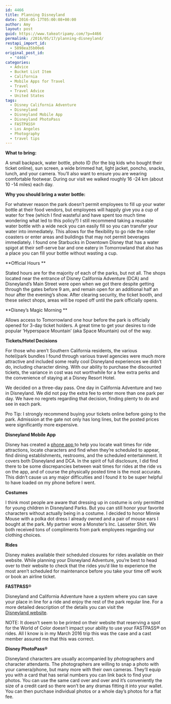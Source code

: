 ```yaml
---
id: 4466
title: Planning Disneyland
date: 2016-05-17T05:00:08+00:00
author: Amy
layout: post
guid: https://www.takeatripamy.com/?p=4466
permalink: /2016/05/17/planning-disneyland/
restapi_import_id:
  - 5898ea35b00e6
original_post_id:
  - "4466"
categories:
  - Advice
  - Bucket List Item
  - California
  - Mobile Apps for Travel
  - Travel
  - Travel Advice
  - United States
tags:
  - Disney California Adventure
  - Disneyland
  - Disneyland Mobile App
  - Disneyland PhotoPass
  - FASTPASS®
  - Los Angeles
  - Photography
  - travel tips
---
```

**What to bring:** 

A small backpack, water bottle, photo ID (for the big kids who bought their ticket online), sun screen, a wide brimmed hat, light jacket, poncho, snacks, lunch, and your camera. You&#8217;ll also want to ensure you are wearing comfortable footwear. During our visit we walked roughly 16 -24 km (about 10 -14 miles) each day.

**Why you should bring a water bottle:**

For whatever reason the park doesn&#8217;t permit employees to fill up your water bottle at their food vendors, but employees will happily give you a cup of water for free (which I find wasteful and have spent too much time wondering what led to this policy?) I still recommend taking a reusable water bottle with a wide neck you can easily fill so you can transfer your water into immediately. This allows for the flexibility to go ride the roller coasters or enter areas and buildings that may not permit beverages immediately. I found one Starbucks in Downtown Disney that has a water spigot at their self-serve bar and one eatery in Tomorrowland that also has a place you can fill your bottle without wasting a cup.

**Official Hours **

Stated hours are for the majority of each of the parks, but not all. The shops located near the entrance of Disney California Adventure (DCA) and Disneyland&#8217;s Main Street were open when we got there despite getting through the gates before 9 am, and remain open for an additional half an hour after the evening&#8217;s show. After clearing security, the ticket booth, and these select shops, areas will be roped off until the park officially opens.

**Disney&#8217;s Magic Morning **

Allows access to Tomorrowland one hour before the park is officially opened for 3-day ticket holders. A great time to get your desires to ride popular &#8216;Hyperspace Mountain&#8217; (aka Space Mountain) out of the way.

**Tickets/Hotel Decisions**

For those who aren&#8217;t Southern California residents, the various hotel/park bundles I found through various travel agencies were much more attractive and included some really cool Disneyland experiences we didn&#8217;t do, including character dining. With our ability to purchase the discounted tickets, the variance in cost was not worthwhile for a few extra perks and the convenience of staying at a Disney Resort Hotel.

We decided on a three-day pass. One day in California Adventure and two in Disneyland. We did not pay the extra fee to enter more than one park per day. We have no regrets regarding that decision, finding plenty to do and see in each park.

Pro Tip: I strongly recommend buying your tickets online before going to the park. Admission at the gate not only has long lines, but the posted prices were significantly more expensive.

**Disneyland Mobile App**

Disney has created a <a href="https://disneyland.disney.go.com/guest-services/download-disneyland-mobile-app/" target="_blank">phone app </a>to help you locate wait times for ride attractions, locate characters and find when they&#8217;re scheduled to appear, find dining establishments, restrooms, and the scheduled entertainment. It covers both Disneyland and DCA. In the spirit of full disclosure, I did find there to be some discrepancies between wait times for rides at the ride vs on the app, and of course the physically posted time is the most accurate. This didn&#8217;t cause us any major difficulties and I found it to be super helpful to have loaded on my phone before I went.

**Costumes**

I think most people are aware that dressing up in costume is only permitted for young children in Disneyland Parks. But you can still honor your favorite characters without actually being in a costume. I decided to honor Minnie Mouse with a polka dot dress I already owned and a pair of mouse ears I bought at the park. My partner wore a Monster&#8217;s Inc. Lasseter Shirt. We both received tons of compliments from park employees regarding our clothing choices.

**Rides**

Disney makes available their scheduled closures for rides available on their website. While planning your Disneyland Adventure, you&#8217;re best to head over to their website to check that the rides you&#8217;d like to experience the most aren&#8217;t scheduled for maintenance before you take your time off work or book an airline ticket.

**FASTPASS**®

Disneyland and California Adventure have a system where you can save your place in line for a ride and enjoy the rest of the park regular line. For a more detailed description of the details you can visit the <a href="https://disneyland.disney.go.com/guest-services/fastpass/" target="_blank">Disneyland website</a>.

NOTE: It doesn&#8217;t seem to be printed on their website that reserving a spot for the World of Color doesn&#8217;t impact your ability to use your FASTPASS® on rides. All I know is in my March 2016 trip this was the case and a cast member assured me that this was correct.

**Disney PhotoPass®**

Disneyland characters are usually accompanied by photographers and character attendants. The photographers are willing to snap a photo with your camera/phone, but many more with their own cameras. They&#8217;ll equip you with a card that has serial numbers you can link back to find your photos. You can use the same card over and over and it&#8217;s conveniently the size of a credit card so there won&#8217;t be any dramas fitting it into your wallet. You can then purchase individual photos or a whole day&#8217;s photos for a flat fee.

&nbsp;